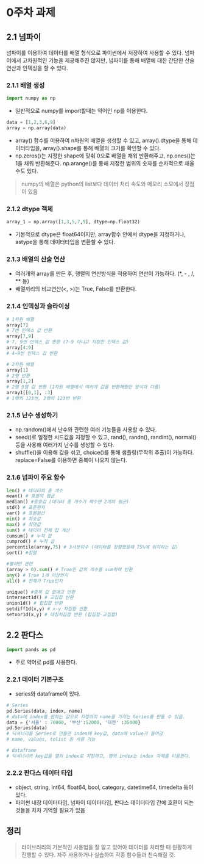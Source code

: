 # 0주차 과제
## 2.1 넘파이
넘파이를 이용하여 데이터를 배열 형식으로 파이썬에서 저장하여 사용할 수 있다. 넘파이에서 고차원적인 기능을 제공해주진 않지만, 넘파이를 통해 배열에 대한 간단한 산술 연산과 인덱싱을 할 수 있다.   
### 2.1.1 배열 생성
```python
import numpy as np
```  
* 일반적으로 numpy를 import할때는 약어인 np를 이용한다.
```python
data = [1,2,3,6,9]
array = np.array(data)
```
* array() 함수를 이용하여 n차원의 배열을 생성할 수 있고, array().dtype을 통해 데이터타입을, array().shape를 통해 배열의 크기를 확인할 수 있다.
* np.zeros()는 지정한 shape에 맞춰 0으로 배열을 채워 반환해주고, np.ones()는 1을 채워 반환해준다. np.arange()를 통해 지정한 범위의 숫자를 순차적으로 채울 수도 있다.

> numpy의 배열은 python의 list보다 데이터 처리 속도와 메모리 소모에서 장점이 있음

### 2.1.2 dtype 객체
```python
array_1 = np.array([1,3,5,7,9], dtype=np.float32)
```
* 기본적으로 dtype은 float64이지만, array함수 안에서 dtype을 지정하거나, astype을 통해 데이터타입을 변환할 수 있다.

### 2.1.3 배열의 산술 연산
* 여러개의 array를 만든 후, 행렬의 연산방식을 적용하여 연산이 가능하다. (*, - , /, ** 등)
* 배열끼리의 비교연산(<, >)는 True, False를 반환한다.

### 2.1.4 인덱싱과 슬라이싱
```python
# 1차원 배열
array[7]
# 7번 인덱스 값 반환
array[7,9]
# 7, 9번 인덱스 값 반환 (7~9 아니고 지정한 인덱스 값)
array[4:9]
# 4~9번 인덱스 값 반환
```
```python
# 2차원 배열
array[1]
# 2행 반환
array[1,2]
# 2행 3열 값 반환 (1차원 배열에서 여러개 값을 반환해줬던 방식과 다름)
array1[[0,1], :3]
# 1행의 123번, 2행의 123번 반환
```
### 2.1.5 난수 생성하기
* np.random()에서 난수와 관련한 여러 기능들을 사용할 수 있다.
* seed()로 일정한 시드값을 지정할 수 있고, rand(), randn(), randint(), normal() 등을 사용해 여러가지 난수를 생성할 수 있다.
* shuffle()을 이용해 값을 섞고, choice()를 통해 샘플링(무작위 추출)이 가능하다. replace=False를 이용하면 중복이 나오지 않는다.

### 2.1.6 넘파이 주요 함수
```python
len() # 데이터의 총 개수
mean() # 표본의 평균
median() #중앙값 (데이터 총 개수가 짝수면 2개의 평균)
std() # 표준편차
var() # 표본분산
min() # 최솟값
max() # 최댓값
sum() # 데이터 전체 합 계산
cumsum() # 누적 합
cumprod() # 누적 곱
percentile(array,75) # 3사분위수 (데이터를 정렬했을때 75%에 위치하는 값)
sort() #정렬
```
```python
#불리언 관련
(array > 0).sum() # True인 값의 개수를 sum하여 반환
any() # True 1개 이상인지
all() # 전체가 True인지
```
```python
unique() #중복 값 없애고 반환
intersect1d() # 교집합 반환
union1d() # 합집합 반환
setdiff1d(x,y) # x-y 차집합 반환
setxor1d(x,y) # 대칭차집합 반환 (합집합-교집합)
```

## 2.2 판다스
```python
import pands as pd
```
* 주로 약어로 pd를 사용한다.

### 2.2.1 데이터 기본구조
* series와 dataframe이 있다.
```python
# Series
pd.Series(data, index, name)
# data에 index를 원하는 값으로 지정하여 name을 가지는 Series를 만들 수 있음.
data = {'서울' : 70000, '부산':52000, '대전' :35000}
pd.Series(data)
# 딕셔너리를 Series로 만들면 index에 key값, data에 value가 들어감
# name, values, tolist 등 사용 가능
```
```python
# dataframe
# 딕셔너리의 key값을 열의 index로 지정하고, 행의 index는 index 자체를 이용한다.
```

### 2.2.2 판다스 데이터 타입
* object, string, int64, float64, bool, category, datetime64, timedelta 등이 있다.
* 파이썬 내장 데이터타입, 넘파이 데이터타입, 판다스 데이터타입 간에 호환이 되는 것들을 차차 기억할 필요가 있음

## 정리
> 라이브러리의 기본적인 사용법을 잘 알고 있어야 데이터를 처리할 때 원활하게 진행할 수 있다.
> 자주 사용하거나 실습하여 각종 함수들과 친숙해질 것.
